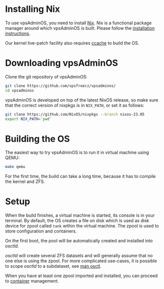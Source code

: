 # Installing Nix
To use vpsAdminOS, you need to install [Nix]. Nix is
a functional package manager around which vpsAdminOS is built. Please follow
the [installation instructions][install-nix].

Our kernel live-patch facility also requires [ccache] to build the OS.

# Downloading vpsAdminOS
Clone the git repository of vpsAdminOS:

```bash
git clone https://github.com/vpsfreecz/vpsadminos/
cd vpsadminos
```

vpsAdminOS is developed on top of the latest NixOS release, so make sure that
the correct version of nixpkgs is in `NIX_PATH`, or set it as follows:

```bash
git clone https://github.com/NixOS/nixpkgs --branch nixos-23.05
export NIX_PATH=`pwd`
```

# Building the OS
The easiest way to try vpsAdminOS is to run it in virtual machine using QEMU:

```bash
make qemu
```

For the first time, the build can take a long time, because it has to compile
the kernel and ZFS.

# Setup
When the build finishes, a virtual machine is started, its console is in your
terminal. By default, the OS creates a file on disk which is used as disk device
for zpool called `tank` within the virtual machine. The zpool is used to store
configuration and containers.

On the first boot, the pool will be automatically created and installed into
*osctld*.

*osctld* will create several ZFS datasets and will generally assume that no one
else is using the zpool. For more complicated use-cases, it is possible to scope
*osctld* to a subdataset, see [man osctl].

When you have at least one zpool imported and installed, you can proceed
to [container](containers.md) management.

[Nix]: https://nixos.org/nix/
[ccache]: https://nixos.wiki/wiki/CCache
[install-nix]: https://nixos.org/nix/download.html
[nixpkgs]: https://nixos.org/nixpkgs/
[man osctl]: https://man.vpsadminos.org/man8/osctl.8.html
